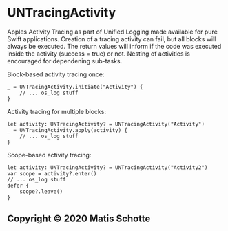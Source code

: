 # UNTracingActivity

Apples Activity Tracing as part of Unified Logging made available for pure Swift applications.
Creation of a tracing activity can fail, but all blocks will always be executed.
The return values will inform if the code was executed inside the activity (success = true) or not.
Nesting of activities is encouraged for dependening sub-tasks.

Block-based activity tracing once:
```
_ = UNTracingActivity.initiate("Activity") {
	// ... os_log stuff
}
```
Activity tracing for multiple blocks:
```
let activity: UNTracingActivity? = UNTracingActivity("Activity")
_ = UNTracingActivity.apply(activity) {
	// ... os_log stuff
}
```
Scope-based activity tracing:
```
let activity: UNTracingActivity? = UNTracingActivity("Activity2")
var scope = activity?.enter()
// ... os_log stuff
defer {
	scope?.leave()
}
```

## Copyright © 2020 Matis Schotte
